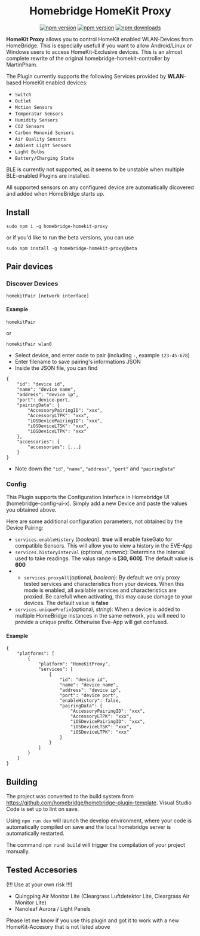 <span align="center">

# Homebridge HomeKit Proxy

<a href="https://www.npmjs.com/package/homebridge-homekit-proxy"><img title="npm version" src="https://badgen.net/npm/v/homebridge-homekit-proxy?label=stable"></a>
<a href="https://www.npmjs.com/package/homebridge-homekit-proxy"><img title="npm version" src="https://badgen.net/npm/v/homebridge-homekit-proxy/beta?label=beta"></a>
<a href="https://www.npmjs.com/package/homebridge-homekit-proxy"><img title="npm downloads" src="https://badgen.net/npm/dt/homebridge-homekit-proxy"></a>

</span>


**HomeKit Proxy** allows you to control HomeKit enabled WLAN-Devices from HomeBridge. This is especially usefull if you want to allow Android/Linux or Windows users to access HomeKit-Exclusive devices. This is an almost complete rewrite of the original homebridge-homekit-controller by MartinPham. 

The Plugin currently supports the following Services provided by **WLAN**-based HomeKit enabled devices:
 - `Switch`
 - `Outlet`
 - `Motion Sensors`
 - `Temperatur Sensors`
 - `Humidity Sensors`
 - `CO2 Sensors`
-  `Carbon Monoxid Sensors`
 - `Air Quality Sensors`
 - `Ambient Light Sensors`
 - `Light Bulbs`
 - `Battery/Charging State`

BLE is currently not supported, as it seems to be unstable when multiple BLE-enabled Plugins are installed.

All supported sensors on any configured device are automatically dicovered and added when HomeBridge starts up.
## Install
```
sudo npm i -g homebridge-homekit-proxy
```

or if you'd like to run the beta versions, you can use
```
sudo npm install -g homebridge-homekit-proxy@beta
```

## Pair devices

### Discover Devices
```
homekitPair [network interface]
```

#### Example

```
homekitPair
```

or

```
homekitPair wlan0
```

- Select device, and enter code to pair (including `-`, example `123-45-678`)
- Enter filename to save pairing's informations JSON
- Inside the JSON file, you can find

```
{
    "id": "device id",
    "name": "device name",
    "address": "device ip",
    "port": device-port,
    "pairingData": {
        "AccessoryPairingID": "xxx",
        "AccessoryLTPK": "xxx",
        "iOSDevicePairingID": "xxx",
        "iOSDeviceLTSK": "xxx",
        "iOSDeviceLTPK": "xxx"
    },
    "accessories": {
        "accessories": [...]
    }
}
```
- Note down the `"id"`, `"name"`, `"address"`, `"port"` and `"pairingData"`
  



### Config
This Plugin supports the Configuration Interface in Homebridge UI (homebridge-config-ui-x). Simply add a new Device and paste the values you obtained above.

Here are some additional configuration parameters, not obtained by the Device Pairing:
- `services.enableHistory` (*boolean*): **true** will enable fakeGato for compatible Sensors. This will allow you to view a history in the EVE-App
- `services.historyInterval` (optional, *numeric*): Determins the Interval used to take readings. The valus range is **[30, 600]**. The default value is **600**
- - `services.proxyAll`(optional, *boolean*): By default we only proxy tested services and characteristics from your devices. When this mode is enabled, all available services and characteristics are proxied. Be carefull when activating, this may cause damage to your devices. The default value is **false**
- `services.uniquePrefix`(optional, *string*): When a device is added to multiple HomeBridge instances in the same network, you will need to provide a unique prefix. Otherwise Eve-App will get confused.


#### Example
```
{
    "platforms": [
        {
            "platform": "HomeKitProxy",            
            "services": [
                {
                    "id": "device id",
                    "name": "device name",
                    "address": "device ip",
                    "port": "device port",
                    "enableHistory": false,
                    "pairingData": {
                        "AccessoryPairingID": "xxx",
                        "AccessoryLTPK": "xxx",
                        "iOSDevicePairingID": "xxx",
                        "iOSDeviceLTSK": "xxx",
                        "iOSDeviceLTPK": "xxx"
                    }
                }
            ]
        }    
    ]
}
```

## Building
The project was converted to the build system from https://github.com/homebridge/homebridge-plugin-template. Visual Studio Code is set up to lint on save. 

Using `npm run dev` will launch the develop environment, where your code is automatically compiled on save and the local homebridge server is automatically restarted.

The command `npm rund build` will trigger the compilation of your project manually.

## Tested Accesories
(!!! Use at your own risk !!!)
- Quingping Air Monitor Lite (Cleargrass Luftdetektor Lite, Cleargrass Air Monitor Lite)
- Nanoleaf Aurora / Light Panels
  
Please let me know if you use this plugin and got it to work with a new HomeKit-Accesory that is not listed above